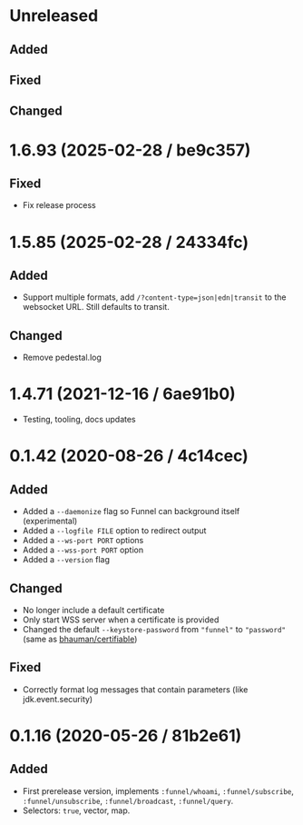 # Unreleased

## Added

## Fixed

## Changed

# 1.6.93 (2025-02-28 / be9c357)

## Fixed

- Fix release process

# 1.5.85 (2025-02-28 / 24334fc)

## Added

- Support multiple formats, add `/?content-type=json|edn|transit` to the
  websocket URL. Still defaults to transit.

## Changed

- Remove pedestal.log

# 1.4.71 (2021-12-16 / 6ae91b0)

- Testing, tooling, docs updates

# 0.1.42 (2020-08-26 / 4c14cec)

## Added

- Added a `--daemonize` flag so Funnel can background itself (experimental)
- Added a `--logfile FILE` option to redirect output
- Added a `--ws-port PORT` options
- Added a `--wss-port PORT` option
- Added a `--version` flag

## Changed

- No longer include a default certificate
- Only start WSS server when a certificate is provided
- Changed the default `--keystore-password` from `"funnel"` to `"password"`
  (same as [bhauman/certifiable](https://github.com/bhauman/certifiable))

## Fixed

- Correctly format log messages that contain parameters (like jdk.event.security)

# 0.1.16 (2020-05-26 / 81b2e61)

## Added

- First prerelease version, implements `:funnel/whoami`, `:funnel/subscribe`,
  `:funnel/unsubscribe`, `:funnel/broadcast`, `:funnel/query`.
- Selectors: `true`, vector, map.
